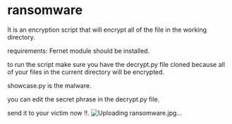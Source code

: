 # ransomware
It is an encryption script that will encrypt all of the file in the working directory.

requirements:
Fernet module should be installed.

to run the script make sure you have the decrypt.py file cloned because all of your files in the current directory will be encrypted.

showcase.py is the malware.

you can edit the secret phrase in the decrypt.py file.

send it to your victim now !!.
![Uploading ransomware.jpg…]()
